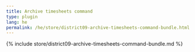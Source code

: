```yaml
---
title: Archive timesheets command
type: plugin
lang: he
permalink: /he/store/district09-archive-timesheets-command-bundle.html
---
```


{% include store/district09-archive-timesheets-command-bundle.md %}
